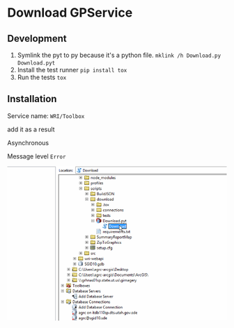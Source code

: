 # Download GPService

## Development

1. Symlink the pyt to py because it's a python file.
    `mklink /h Download.py Download.pyt`
1. Install the test runner
    `pip install tox`
1. Run the tests
    `tox`

## Installation

Service name: `WRI/Toolbox`

add it as a result

Asynchronous

Message level `Error`

![install](Download.gif)
